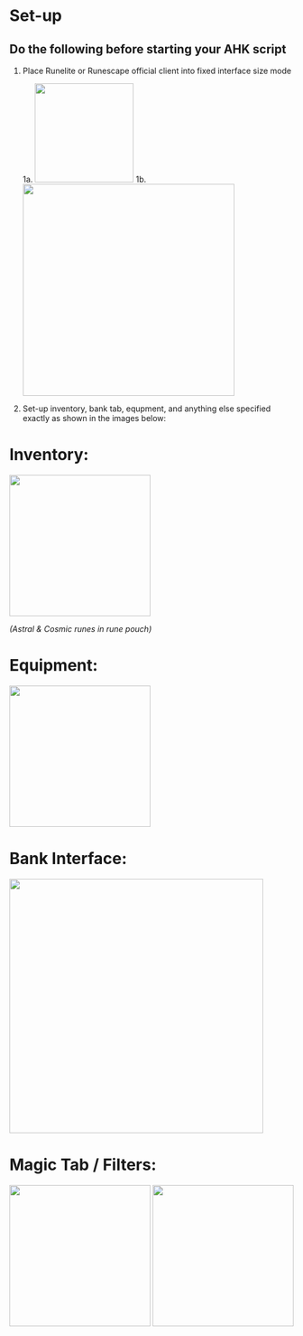 # Set-up

## Do the following before starting your AHK script

1. Place Runelite or Runescape official client into fixed interface size mode

   1a. <img src="https://cdn.discordapp.com/attachments/741418869524004894/898789513927729192/unknown.png" width="175px">
   1b. <img src="https://cdn.discordapp.com/attachments/741418869524004894/898789891788398612/unknown.png" width="375px">

2. Set-up inventory, bank tab, equpment, and anything else specified exactly as shown in the images below:

# Inventory:

<img src="https://cdn.discordapp.com/attachments/741418869524004894/898790487291482132/unknown.png" width='250px'>

<i>(Astral & Cosmic runes in rune pouch)</i>

# Equipment:

<img src="https://cdn.discordapp.com/attachments/741418869524004894/898789119327629312/unknown.png" width='250px'>

# Bank Interface:

<img src="https://cdn.discordapp.com/attachments/741418869524004894/898791408503226378/unknown.png" width='450px'>

# Magic Tab / Filters:

<img src="https://cdn.discordapp.com/attachments/741418869524004894/898791628859404308/unknown.png" width='250'>
<img src="https://cdn.discordapp.com/attachments/741418869524004894/898791726372769852/unknown.png" width='250'>
